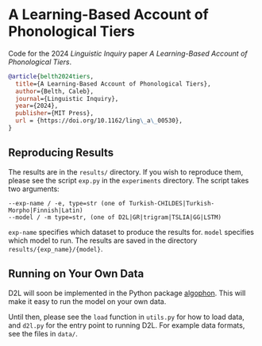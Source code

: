 # A Learning-Based Account of Phonological Tiers

Code for the 2024 *Linguistic Inquiry* paper *A Learning-Based Account of Phonological Tiers*.

```bibtex
@article{belth2024tiers,
  title={A Learning-Based Account of Phonological Tiers},
  author={Belth, Caleb},
  journal={Linguistic Inquiry},
  year={2024},
  publisher={MIT Press},
  url = {https://doi.org/10.1162/ling\_a\_00530},
}
```

## Reproducing Results

The results are in the `results/` directory. If you wish to reproduce them, please see the script `exp.py` in the `experiments` directory. The script takes two arguments:

```
--exp-name / -e, type=str (one of Turkish-CHILDES|Turkish-Morpho|Finnish|Latin)
--model / -m type=str, (one of D2L|GR|trigram|TSLIA|GG|LSTM)
```

`exp-name` specifies which dataset to produce the results for. `model` specifies which model to run. The results are saved in the directory `results/{exp_name}/{model}`.

## Running on Your Own Data

D2L will soon be implemented in the Python package [algophon](https://github.com/cbelth/algophon). This will make it easy to run the model on your own data. 

Until then, please see the `load` function in `utils.py` for how to load data, and `d2l.py` for the entry point to running D2L. For example data formats, see the files in `data/`.